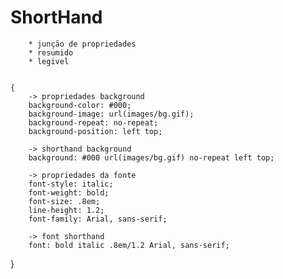 # ShortHand

        * junção de propriedades
        * resumido 
        * legivel


    {
        -> propriedades background
        background-color: #000;
        background-image: url(images/bg.gif);
        background-repeat: no-repeat;
        background-position: left top;

        -> shorthand background
        background: #000 url(images/bg.gif) no-repeat left top;

        -> propriedades da fonte
        font-style: italic;
        font-weight: bold;
        font-size: .8em;
        line-height: 1.2;
        font-family: Arial, sans-serif;

        -> font shorthand 
        font: bold italic .8em/1.2 Arial, sans-serif;
}

    

